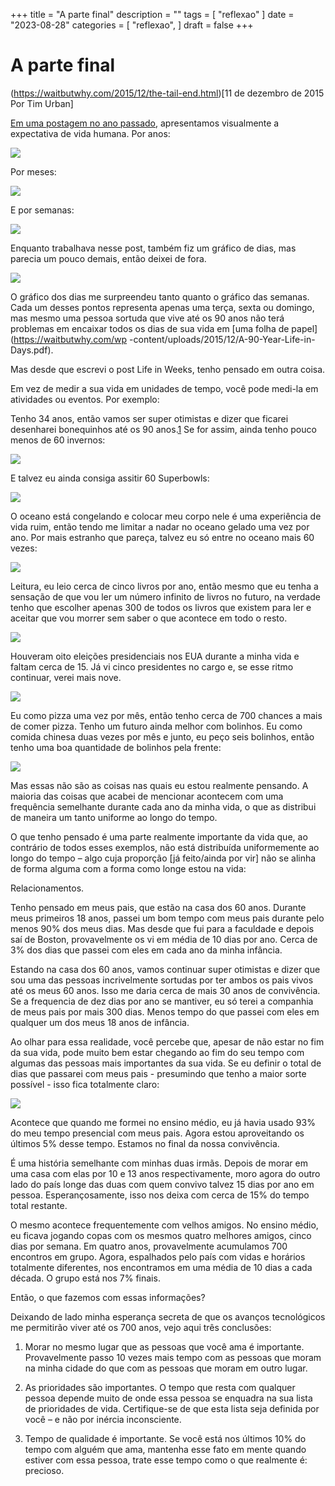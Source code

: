 +++
title = "A parte final"
description = ""
tags = [
    "reflexao"
]
date = "2023-08-28"
categories = [
    "reflexao",
]
draft = false
+++

# A parte final

(https://waitbutwhy.com/2015/12/the-tail-end.html)[11 de dezembro de 2015 Por Tim Urban]

[Em uma postagem no ano passado](https://waitbutwhy.com/2014/05/life-weeks.html), apresentamos visualmente a expectativa de vida humana. Por anos:

![](https://149909199.v2.pressablecdn.com/wp-content/uploads/2015/12/Years.jpg)

Por meses:

![](https://149909199.v2.pressablecdn.com/wp-content/uploads/2015/12/Months.jpg)

E por semanas:

![](https://149909199.v2.pressablecdn.com/wp-content/uploads/2015/12/Weeks.jpg)

Enquanto trabalhava nesse post, também fiz um gráfico de dias, mas parecia um pouco demais, então deixei de fora.

![](https://149909199.v2.pressablecdn.com/wp-content/uploads/2015/12/Days.jpg)

O gráfico dos dias me surpreendeu tanto quanto o gráfico das semanas. Cada um desses pontos representa apenas uma terça, sexta ou domingo, mas mesmo uma pessoa sortuda que vive até os 90 anos não terá problemas em encaixar todos os dias de sua vida em [uma folha de papel](https://waitbutwhy.com/wp -content/uploads/2015/12/A-90-Year-Life-in-Days.pdf).

Mas desde que escrevi o post Life in Weeks, tenho pensado em outra coisa.

Em vez de medir a sua vida em unidades de tempo, você pode medi-la em atividades ou eventos. Por exemplo:

Tenho 34 anos, então vamos ser super otimistas e dizer que ficarei desenharei bonequinhos até os 90 anos.[1](#footnote-1-4579) Se for assim, ainda tenho pouco menos de 60 invernos:

![](https://149909199.v2.pressablecdn.com/wp-content/uploads/2015/12/Winters.png)

E talvez eu ainda consiga assitir 60 Superbowls:

![](https://149909199.v2.pressablecdn.com/wp-content/uploads/2015/12/Superbowls.png)

O oceano está congelando e colocar meu corpo nele é uma experiência de vida ruim, então tendo me limitar a nadar no oceano gelado uma vez por ano. Por mais estranho que pareça, talvez eu só entre no oceano mais 60 vezes:

![](https://149909199.v2.pressablecdn.com/wp-content/uploads/2015/12/Ocean.png)

Leitura, eu leio cerca de cinco livros por ano, então mesmo que eu tenha a sensação de que vou ler um número infinito de livros no futuro, na verdade tenho que escolher apenas 300 de todos os livros que existem para ler e aceitar que vou morrer sem saber o que acontece em todo o resto.

![](https://149909199.v2.pressablecdn.com/wp-content/uploads/2015/12/books.png)

Houveram oito eleições presidenciais nos EUA durante a minha vida e faltam cerca de 15. Já vi cinco presidentes no cargo e, se esse ritmo continuar, verei mais nove.

![](https://149909199.v2.pressablecdn.com/wp-content/uploads/2015/12/presidents.png)

Eu como pizza uma vez por mês, então tenho cerca de 700 chances a mais de comer pizza. Tenho um futuro ainda melhor com bolinhos. Eu como comida chinesa duas vezes por mês e junto, eu peço seis bolinhos, então tenho uma boa quantidade de bolinhos pela frente:

![](https://149909199.v2.pressablecdn.com/wp-content/uploads/2015/12/dumplings-small.png)

Mas essas não são as coisas nas quais eu estou realmente pensando. A maioria das coisas que acabei de mencionar acontecem com uma frequência semelhante durante cada ano da minha vida, o que as distribui de maneira um tanto uniforme ao longo do tempo. 

O que tenho pensado é uma parte realmente importante da vida que, ao contrário de todos esses exemplos, não está distribuída uniformemente ao longo do tempo – algo cuja proporção [já feito/ainda por vir] não se alinha de forma alguma com a forma como longe estou na vida:

Relacionamentos.

Tenho pensado em meus pais, que estão na casa dos 60 anos. Durante meus primeiros 18 anos, passei um bom tempo com meus pais durante pelo menos 90% dos meus dias. Mas desde que fui para a faculdade e depois saí de Boston, provavelmente os vi em média de 10 dias por ano. Cerca de 3% dos dias que passei com eles em cada ano da minha infância.

Estando na casa dos 60 anos, vamos continuar super otimistas e dizer que sou uma das pessoas incrivelmente sortudas por ter ambos os pais vivos até os meus 60 anos. Isso me daria cerca de mais 30 anos de convivência. Se a frequencia de dez dias por ano se mantiver, eu só terei a companhia de meus pais por mais 300 dias. Menos tempo do que passei com eles em qualquer um dos meus 18 anos de infância.

Ao olhar para essa realidade, você percebe que, apesar de não estar no fim da sua vida, pode muito bem estar chegando ao fim do seu tempo com algumas das pessoas mais importantes da sua vida. Se eu definir o total de dias que passarei com meus pais - presumindo que tenho a maior sorte possível - isso fica totalmente claro:

![](https://149909199.v2.pressablecdn.com/wp-content/uploads/2015/12/parents-small.png)

Acontece que quando me formei no ensino médio, eu já havia usado 93% do meu tempo presencial com meus pais. Agora estou aproveitando os últimos 5% desse tempo. Estamos no final da nossa convivência.

É uma história semelhante com minhas duas irmãs. Depois de morar em uma casa com elas por 10 e 13 anos respectivamente, moro agora do outro lado do país longe das duas com quem convivo talvez 15 dias por ano em pessoa. Esperançosamente, isso nos deixa com cerca de 15% do tempo total restante.

O mesmo acontece frequentemente com velhos amigos. No ensino médio, eu ficava jogando copas com os mesmos quatro melhores amigos, cinco dias por semana. Em quatro anos, provavelmente acumulamos 700 encontros em grupo. Agora, espalhados pelo país com vidas e horários totalmente diferentes, nos encontramos em uma média de 10 dias a cada década. O grupo está nos 7% finais.

Então, o que fazemos com essas informações?

Deixando de lado minha esperança secreta de que os avanços tecnológicos me permitirão viver até os 700 anos, vejo aqui três conclusões:

1) Morar no mesmo lugar que as pessoas que você ama é importante. Provavelmente passo 10 vezes mais tempo com as pessoas que moram na minha cidade do que com as pessoas que moram em outro lugar.

2) As prioridades são importantes. O tempo que resta com qualquer pessoa depende muito de onde essa pessoa se enquadra na sua lista de prioridades de vida. Certifique-se de que esta lista seja definida por você – e não por inércia inconsciente.

3) Tempo de qualidade é importante. Se você está nos últimos 10% do tempo com alguém que ama, mantenha esse fato em mente quando estiver com essa pessoa, trate esse tempo como o que realmente é: precioso.